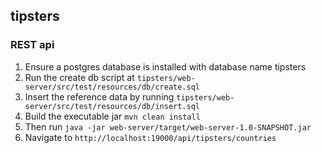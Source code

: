 ## tipsters

### REST api

1. Ensure a postgres database is installed with database name tipsters
2. Run the create db script at ```tipsters/web-server/src/test/resources/db/create.sql```
3. Insert the reference data by running ```tipsters/web-server/src/test/resources/db/insert.sql```
4. Build the executable jar ```mvn clean install```
5. Then run ```java -jar web-server/target/web-server-1.0-SNAPSHOT.jar```
6. Navigate to ```http://localhost:19000/api/tipsters/countries```

